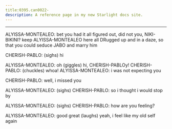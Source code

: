 ```yaml
---
title:0395.can0022-
description: A reference page in my new Starlight docs site.
---
```

----- 
ALYISSA-MONTEALEO: bet you had it all figured out, did not you, NIKI-BIKINI? 
 keep ALYISSA-MONTEALEO here all 
DRugged up and in a daze, so that you could seduce JABO and marry him
 
CHERISH-PABLO: (sighs) hi
 
ALYISSA-MONTEALEO: oh
 (giggles) hi, CHERISH-PABLOy! 
CHERISH-PABLO: (chuckles) whoa! 
ALYISSA-MONTEALEO: i was not expecting you
 
CHERISH-PABLO: well, i missed you


 
ALYISSA-MONTEALEO: (sighs) 
CHERISH-PABLO: so i thought i would stop by
 
ALYISSA-MONTEALEO: (sighs) 
CHERISH-PABLO: how are you feeling? 
 
ALYISSA-MONTEALEO: good
 great
 (laughs) yeah, i feel like my old self again
 
